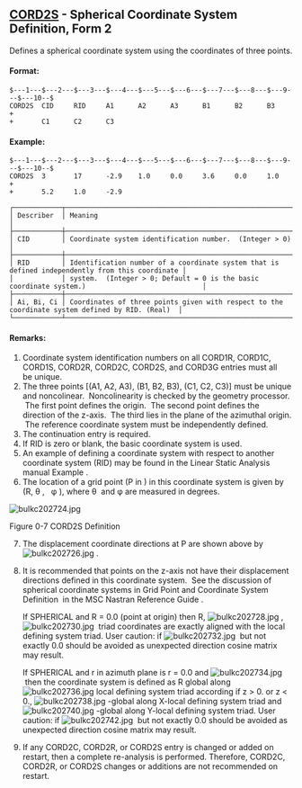 ## [CORD2S](https://nexus.hexagon.com/documentationcenter/bundle/MSC_Nastran_2022.4/page/Nastran_Combined_Book/qrg/bulkc2/TOC.CORD2S.xhtml) - Spherical Coordinate System Definition, Form 2

Defines a spherical coordinate system using the coordinates of three points.

#### Format:

```nastran
$---1---$---2---$---3---$---4---$---5---$---6---$---7---$---8---$---9---$---10--$
CORD2S  CID     RID     A1      A2      A3      B1      B2      B3      +       
+       C1      C2      C3                                                      
```

#### Example:

```nastran
$---1---$---2---$---3---$---4---$---5---$---6---$---7---$---8---$---9---$---10--$
CORD2S  3       17      -2.9    1.0     0.0     3.6     0.0     1.0     +      
+       5.2     1.0     -2.9                                                    
```

```text
┌────────────┬─────────────────────────────────────────────────────────────────────────────────────────────────┐
│ Describer  │ Meaning                                                                                         │
├────────────┼─────────────────────────────────────────────────────────────────────────────────────────────────┤
│ CID        │ Coordinate system identification number.  (Integer > 0)                                         │
├────────────┼─────────────────────────────────────────────────────────────────────────────────────────────────┤
│ RID        │ Identification number of a coordinate system that is defined independently from this coordinate │
│            │ system.  (Integer > 0; Default = 0 is the basic coordinate system.)                             │
├────────────┼─────────────────────────────────────────────────────────────────────────────────────────────────┤
│ Ai, Bi, Ci │ Coordinates of three points given with respect to the coordinate system defined by RID. (Real)  │
└────────────┴─────────────────────────────────────────────────────────────────────────────────────────────────┘
```

#### Remarks:

1. Coordinate system identification numbers on all CORD1R, CORD1C, CORD1S, CORD2R, CORD2C, CORD2S, and CORD3G entries must all   be unique.
2. The three points [(A1, A2, A3), (B1, B2, B3), (C1, C2, C3)] must be unique and noncolinear.  Noncolinearity is checked by the geometry processor.  The first point defines the origin.  The second point defines the direction of the z-axis.  The third lies in the plane of the azimuthal origin.  The reference coordinate system must be independently defined.
3. The continuation entry is required.
4. If RID is zero or blank, the basic coordinate system is used.
5. An example of defining a coordinate system with respect to another coordinate system (RID) may be found in the Linear Static Analysis manual  Example .
6. The location of a grid point (P in  ) in this coordinate system is given by (R,  θ ,   φ ), where  θ  and  φ  are measured in degrees.

![bulkc202724.jpg](https://help-be.hexagonmi.com/bundle/MSC_Nastran_2022.4/page/Nastran_Combined_Book/qrg/bulkc2/../../../assets/bulkc202724.jpg?_LANG=enus)

Figure 0-7 CORD2S Definition

7. The displacement coordinate directions at P are shown above by  ![bulkc202726.jpg](https://help-be.hexagonmi.com/bundle/MSC_Nastran_2022.4/page/Nastran_Combined_Book/qrg/bulkc2/../../../assets/bulkc202726.jpg?_LANG=enus) .
8. It is recommended that points on the z-axis not have their displacement directions defined in this coordinate system.  See the discussion of spherical coordinate systems in  Grid Point and Coordinate System Definition  in the  MSC Nastran Reference Guide .

     If SPHERICAL and R = 0.0 (point at origin) then R,  ![bulkc202728.jpg](https://help-be.hexagonmi.com/bundle/MSC_Nastran_2022.4/page/Nastran_Combined_Book/qrg/bulkc2/../../../assets/bulkc202728.jpg?_LANG=enus) ,  ![bulkc202730.jpg](https://help-be.hexagonmi.com/bundle/MSC_Nastran_2022.4/page/Nastran_Combined_Book/qrg/bulkc2/../../../assets/bulkc202730.jpg?_LANG=enus)  triad coordinates are exactly aligned with the local defining system triad. User caution: if  ![bulkc202732.jpg](https://help-be.hexagonmi.com/bundle/MSC_Nastran_2022.4/page/Nastran_Combined_Book/qrg/bulkc2/../../../assets/bulkc202732.jpg?_LANG=enus)  but not exactly 0.0 should be avoided as unexpected direction cosine matrix may result.

     If SPHERICAL and r in azimuth plane is r = 0.0 and  ![bulkc202734.jpg](https://help-be.hexagonmi.com/bundle/MSC_Nastran_2022.4/page/Nastran_Combined_Book/qrg/bulkc2/../../../assets/bulkc202734.jpg?_LANG=enus)  then the coordinate system is defined as R global along  ![bulkc202736.jpg](https://help-be.hexagonmi.com/bundle/MSC_Nastran_2022.4/page/Nastran_Combined_Book/qrg/bulkc2/../../../assets/bulkc202736.jpg?_LANG=enus) local defining system triad according if z > 0. or z < 0.,  ![bulkc202738.jpg](https://help-be.hexagonmi.com/bundle/MSC_Nastran_2022.4/page/Nastran_Combined_Book/qrg/bulkc2/../../../assets/bulkc202738.jpg?_LANG=enus) -global along X-local defining system triad and  ![bulkc202740.jpg](https://help-be.hexagonmi.com/bundle/MSC_Nastran_2022.4/page/Nastran_Combined_Book/qrg/bulkc2/../../../assets/bulkc202740.jpg?_LANG=enus) -global along Y-local defining system triad. User caution: if  ![bulkc202742.jpg](https://help-be.hexagonmi.com/bundle/MSC_Nastran_2022.4/page/Nastran_Combined_Book/qrg/bulkc2/../../../assets/bulkc202742.jpg?_LANG=enus)  but not exactly 0.0 should be avoided as unexpected direction cosine matrix may result.

9. If any CORD2C, CORD2R, or CORD2S entry is changed or added on restart, then a complete re-analysis is performed. Therefore, CORD2C, CORD2R, or CORD2S changes or additions are not recommended on restart.

